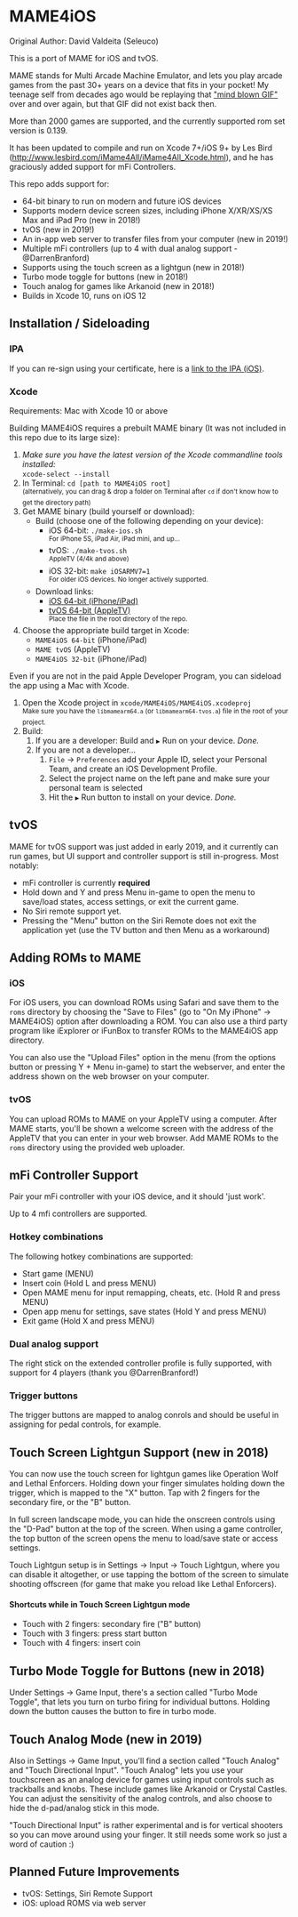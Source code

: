 # MAME4iOS

Original Author: David Valdeita (Seleuco)<br/>

This is a port of MAME for iOS and tvOS.

MAME stands for Multi Arcade Machine Emulator, and lets you play arcade games from the past 30+ years on a device that fits in your pocket! My teenage self from decades ago would be replaying that ["mind blown GIF"](https://media0.giphy.com/media/xT0xeJpnrWC4XWblEk/giphy.gif) over and over again, but that GIF did not exist back then.

More than 2000 games are supported, and the currently supported rom set version is 0.139.

It has been updated to compile and run on Xcode 7+/iOS 9+ by Les Bird (http://www.lesbird.com/iMame4All/iMame4All_Xcode.html), and he has graciously added support for mFi Controllers.

This repo adds support for:

- 64-bit binary to run on modern and future iOS devices
- Supports modern device screen sizes, including iPhone X/XR/XS/XS Max and iPad Pro (new in 2018!)
- tvOS (new in 2019!)
- An in-app web server to transfer files from your computer (new in 2019!)
- Multiple mFi controllers (up to 4 with dual analog support - @DarrenBranford)
- Supports using the touch screen as a lightgun (new in 2018!)
- Turbo mode toggle for buttons (new in 2018!)
- Touch analog for games like Arkanoid (new in 2018!)
- Builds in Xcode 10, runs on iOS 12

## Installation / Sideloading

### IPA 

If you can re-sign using your certificate, here is a [link to the IPA (iOS)](https://mega.nz/#!vMQiBYiL!cSpW3IO0hqYQnqnC7_TTI_zL3LuPHD3UR0Gwkxt5y9U).

### Xcode

Requirements: Mac with Xcode 10 or above

Building MAME4iOS requires a prebuilt MAME binary (It was not included in this repo due to its large size): 

1. _Make sure you have the latest version of the Xcode commandline tools installed:_<br> 
`xcode-select --install`
2. In Terminal: `cd [path to MAME4iOS root]`<br> 
  <sup>(alternatively, you can drag & drop a folder on Terminal after `cd` if don't know how to get the directory path)</sup><br> 
3. Get MAME binary (build yourself or download):
    - Build (choose one of the following depending on your device):
        - iOS 64-bit: `./make-ios.sh`<br>
        <sup>For iPhone 5S, iPad Air, iPad mini, and up…</sup><br>
        - tvOS: `./make-tvos.sh`<br>
        <sup>AppleTV (4/4k and above)</sup>
        - iOS 32-bit: `make iOSARMV7=1`        
        <sup>For older iOS devices. No longer actively supported.</sup>
    - Download links: 
        - [iOS 64-bit (iPhone/iPad)](https://mega.nz/#!aMQUzSAI!O0JY8_LNIlnB0FDM_siN6iexHITR1bbNUciqVWU4VV8)
        - [tvOS 64-bit (AppleTV)](https://mega.nz/#!2J4HiKiS!mucjdW0L1BGZB-H_1hAMbHsauXhkhwg9WTyscD4_HCI)<br>
        <sup>Place the file in the root directory of the repo.</sup><br>
4. Choose the appropriate build target in Xcode:
    - `MAME4iOS 64-bit` (iPhone/iPad)
    - `MAME tvOS` (AppleTV)
    - `MAME4iOS 32-bit` (iPhone/iPad)

Even if you are not in the paid Apple Developer Program, you can sideload the app using a Mac with Xcode.

1. Open the Xcode project in `xcode/MAME4iOS/MAME4iOS.xcodeproj`<br>
    <sup>Make sure you have the `libmamearm64.a` (or `libmamearm64-tvos.a`) file in the root of your project.</sup><br>
2. Build:
    1. If you are a developer: Build and `▶︎` Run on your device. _Done._
    2. If you are not a developer…
        1. `File` → `Preferences` add your Apple ID, select your Personal Team, and create an iOS Development Profile.
        2. Select the project name on the left pane and make sure your personal team is selected
        3. Hit the `▶︎` Run button to install on your device. _Done._

## tvOS

MAME for tvOS support was just added in early 2019, and it currently can run games, but UI support and controller support is still in-progress. Most notably:

- mFi controller is currently **required**
- Hold down and Y and press Menu in-game to open the menu to save/load states, access settings, or exit the current game.
- No Siri remote support yet.
- Pressing the "Menu" button on the Siri Remote does not exit the application yet (use the TV button and then Menu as a workaround)

## Adding ROMs to MAME

### iOS

For iOS users, you can download ROMs using Safari and save them to the `roms` directory by choosing the "Save to Files" (go to "On My iPhone" -> MAME4iOS) option after downloading a ROM. You can also use a third party program like iExplorer or iFunBox to transfer ROMs to the MAME4iOS app directory.

You can also use the "Upload Files" option in the menu (from the options button or pressing Y + Menu in-game) to start the webserver, and enter the address shown on the web browser on your computer.

### tvOS

You can upload ROMs to MAME on your AppleTV using a computer. After MAME starts, you'll be shown a welcome screen with the address of the AppleTV that you can enter in your web browser. Add MAME ROMs to the `roms` directory using the provided web uploader.

## mFi Controller Support

Pair your mFi controller with your iOS device, and it should 'just work'. 

Up to 4 mfi controllers are supported.

### Hotkey combinations

The following hotkey combinations are supported:

- Start game (MENU)
- Insert coin (Hold L and press MENU)
- Open MAME menu for input remapping, cheats, etc. (Hold R and press MENU)
- Open app menu for settings, save states (Hold Y and press MENU)
- Exit game (Hold X and press MENU)

### Dual analog support

The right stick on the extended controller profile is fully supported, with support for 4 players (thank you @DarrenBranford!)

### Trigger buttons

The trigger buttons are mapped to analog conrols and should be useful in assigning for pedal controls, for example.

## Touch Screen Lightgun Support (new in 2018)

You can now use the touch screen for lightgun games like Operation Wolf and Lethal Enforcers. Holding down your finger simulates holding down the trigger, which is mapped to the "X" button. Tap with 2 fingers for the secondary fire, or the "B" button.

In full screen landscape mode, you can hide the onscreen controls using the "D-Pad" button at the top of the screen. When using a game controller, the top button of the screen opens the menu to load/save state or access settings.

Touch Lightgun setup is in Settings -> Input -> Touch Lightgun, where you can disable it altogether, or use tapping the bottom of the screen to simulate shooting offscreen (for game that make you reload like Lethal Enforcers).

#### Shortcuts while in Touch Screen Lightgun mode

- Touch with 2 fingers: secondary fire ("B" button)
- Touch with 3 fingers: press start button
- Touch with 4 fingers: insert coin

## Turbo Mode Toggle for Buttons (new in 2018)

Under Settings -> Game Input, there's a section called "Turbo Mode Toggle", that lets you turn on turbo firing for individual buttons. Holding down the button causes the button to fire in turbo mode.

## Touch Analog Mode (new in 2019)

Also in Settings -> Game Input, you'll find a section called "Touch Analog" and "Touch Directional Input". "Touch Analog" lets you use your touchscreen as an analog device for games using input controls such as trackballs and knobs. These include games like Arkanoid or Crystal Castles. You can adjust the sensitivity of the analog controls, and also choose to hide the d-pad/analog stick in this mode.

"Touch Directional Input" is rather experimental and is for vertical shooters so you can move around using your finger. It still needs some work so just a word of caution :)

## Planned Future Improvements

- tvOS: Settings, Siri Remote Support
- iOS: upload ROMS via web server
